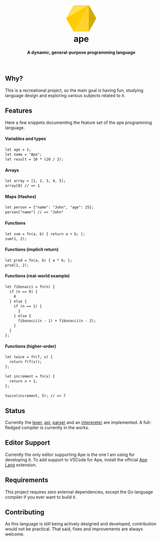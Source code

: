 <h1 align="center">
  <a href="#">
    <img src="./assets/logo.svg" alt="logo" width="100px">
  </a>
  <br>
  ape
</h1>
<h4 align="center">A dynamic, general-purpose programming language</h4>
<br>

## Why?

This is a recreational project, so the main goal is having fun, studying language design and exploring various subjects related to it.

## Features

Here a few snippets documenting the feature set of the ape programming language.

#### Variables and types

```
let age = 1;
let name = "Ape";
let result = 10 * (20 / 2);
```

#### Arrays

```
let array = [1, 2, 3, 4, 5];
array[0] // => 1
```

#### Maps (Hashes)

```
let person = {"name": "John", "age": 25};
person["name"] // => "John"
```

#### Functions

```
let sum = fn(a, b) { return a + b; };
sum(1, 2);
```

#### Functions (implicit return)

```
let prod = fn(a, b) { a * b; };
prod(1, 2);
```

#### Functions (real-world example)

```
let fibonacci = fn(n) {
  if (n == 0) {
    0
  } else {
    if (n == 1) {
      1
    } else {
      fibonacci(n - 1) + fibonacci(n - 2);
    }
  }
};
```

#### Functions (higher-order)

```
let twice = fn(f, x) {
  return f(f(x));
};

let increment = fn(x) {
  return x + 1;
};

twice(increment, 5); // => 7
```

## Status

Currently the [lexer](./src/lexer/lexer.go), [ast](./src/ast/ast.go), [parser](./src/parser/parser.go) and an [interpreter](./src/interpreter/eval/eval.go) are implemented. A full-fledged compiler is currently in the works.

## Editor Support

Currently the only editor supporting Ape is the one I am using for developing it. To add support to VSCode for Ape, install the official [Ape Lang](https://marketplace.visualstudio.com/items?itemName=klintmane.ape-lang) extension.

## Requirements

This project requires zero external dependencies, except the Go language compiler if you ever want to build it.

## Contributing

As this language is still being actively designed and developed, contribution would not be practical. That said, fixes and improvements are always welcome.
